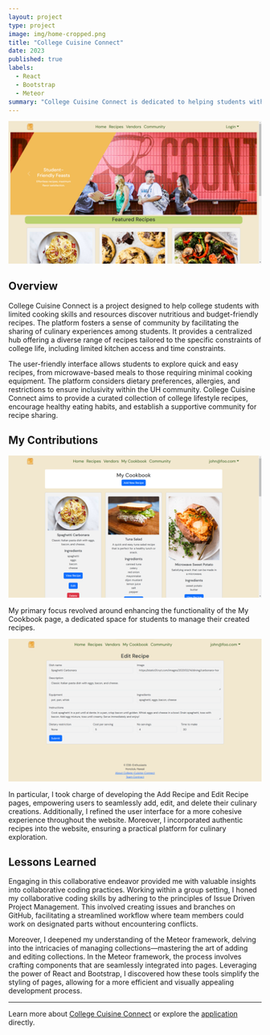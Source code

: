 ```yaml
---
layout: project
type: project
image: img/home-cropped.png
title: "College Cuisine Connect"
date: 2023
published: true
labels:
  - React
  - Bootstrap
  - Meteor
summary: "College Cuisine Connect is dedicated to helping students with limited cooking skills and resources find quality and healthy recipes."
---
```


<img class="img-fluid" src="../img/home.png">

## Overview

College Cuisine Connect is a project designed to help college students with limited cooking skills and resources discover nutritious and budget-friendly recipes. The platform fosters a sense of community by facilitating the sharing of culinary experiences among students. It provides a centralized hub offering a diverse range of recipes tailored to the specific constraints of college life, including limited kitchen access and time constraints.

The user-friendly interface allows students to explore quick and easy recipes, from microwave-based meals to those requiring minimal cooking equipment. The platform considers dietary preferences, allergies, and restrictions to ensure inclusivity within the UH community. College Cuisine Connect aims to provide a curated collection of college lifestyle recipes, encourage healthy eating habits, and establish a supportive community for recipe sharing.

## My Contributions

<img class="img-fluid" src="../img/cookbook.png">

My primary focus revolved around enhancing the functionality of the My Cookbook page, a dedicated space for students to manage their created recipes. 

<img class="img-fluid" src="../img/editRecipe.png">

In particular, I took charge of developing the Add Recipe and Edit Recipe pages, empowering users to seamlessly add, edit, and delete their culinary creations. Additionally, I refined the user interface for a more cohesive experience throughout the website. Moreover, I incorporated authentic recipes into the website, ensuring a practical platform for culinary exploration.

## Lessons Learned

Engaging in this collaborative endeavor provided me with valuable insights into collaborative coding practices. Working within a group setting, I honed my collaborative coding skills by adhering to the principles of Issue Driven Project Management. This involved creating issues and branches on GitHub, facilitating a streamlined workflow where team members could work on designated parts without encountering conflicts.

Moreover, I deepened my understanding of the Meteor framework, delving into the intricacies of managing collections—mastering the art of adding and editing collections. In the Meteor framework, the process involves crafting components that are seamlessly integrated into pages. Leveraging the power of React and Bootstrap, I discovered how these tools simplify the styling of pages, allowing for a more efficient and visually appealing development process.

---

Learn more about [College Cuisine Connect](https://es6-enthusiasts.github.io/CollegeCuisineConnect/) or explore the [application](https://collegecuisineconnect.site/) directly.
